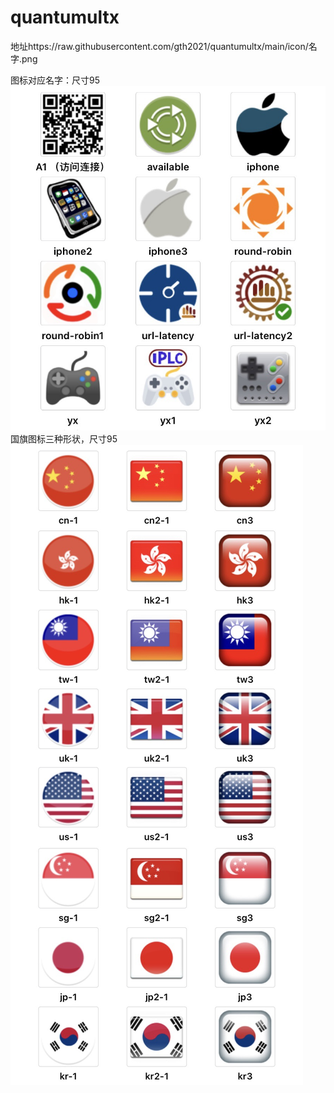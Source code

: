 # quantumultx
地址https://raw.githubusercontent.com/gth2021/quantumultx/main/icon/名字.png

图标对应名字：尺寸95
![image](https://raw.githubusercontent.com/gth2021/quantumultx/main/icon/z1.JPEG)
国旗图标三种形状，尺寸95
![image](https://raw.githubusercontent.com/gth2021/quantumultx/main/icon/z2.JPEG)

